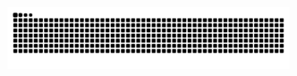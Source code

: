 <picture>
  <source
    media="(prefers-color-scheme: dark)"
    srcset="https://raw.githubusercontent.com/SantiOch/SantiOch/output/github-contribution-grid-snake-dark.svg"
  />
  <source
    media="(prefers-color-scheme: light)"
    srcset="https://raw.githubusercontent.com/SantiOch/SantiOch/output/github-contribution-grid-snake.svg"
  />
  <img
    alt="github contribution grid snake animation"
    src="https://raw.githubusercontent.com/SantiOch/SantiOch/output/github-contribution-grid-snake.svg"
  />
</picture>

